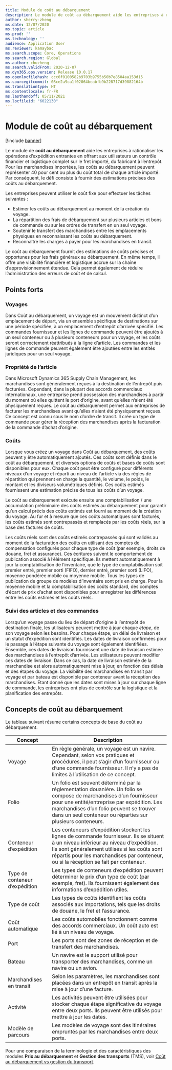 ```yaml
---
title: Module de coût au débarquement
description: Le module de coût au débarquement aide les entreprises à rationaliser les opérations d’expédition entrantes en offrant aux utilisateurs un contrôle financier et logistique complet sur le fret importé, du fabricant à l’entrepôt.
author: sherry-zheng
ms.date: 12/07/2020
ms.topic: article
ms.prod: ''
ms.technology: ''
audience: Application User
ms.reviewer: kamaybac
ms.search.scope: Core, Operations
ms.search.region: Global
ms.author: chuzheng
ms.search.validFrom: 2020-12-07
ms.dyn365.ops.version: Release 10.0.17
ms.openlocfilehash: ccc6f0100582b9703b9755b50b7e8504aa153d15
ms.sourcegitcommit: 08ce2a9ca1f02064beabfb9b228717d39882164b
ms.translationtype: HT
ms.contentlocale: fr-FR
ms.lasthandoff: 05/11/2021
ms.locfileid: "6022130"
---
```

# <a name="landed-cost-module"></a>Module de coût au débarquement

[!include [banner](../../includes/banner.md)]

Le module de **coût au débarquement** aide les entreprises à rationaliser les opérations d’expédition entrantes en offrant aux utilisateurs un contrôle financier et logistique complet sur le fret importé, du fabricant à l’entrepôt. Pour les marchandises importées, les coûts au débarquement peuvent représenter 40 pour cent ou plus du coût total de chaque article importé. Par conséquent, le défi consiste à fournir des estimations précises des coûts au débarquement.

Les entreprises peuvent utiliser le coût fixe pour effectuer les tâches suivantes :

- Estimer les coûts au débarquement au moment de la création du voyage.
- La répartition des frais de débarquement sur plusieurs articles et bons de commande ou sur les ordres de transfert en un seul voyage.
- Soutenir le transfert des marchandises entre les emplacements physiques en reconnaissant les coûts au débarquement.
- Reconnaître les charges à payer pour les marchandises en transit.

Le coût au débarquement fournit des estimations de coûts précises et opportunes pour les frais généraux au débarquement. En même temps, il offre une visibilité financière et logistique accrue sur la chaîne d’approvisionnement étendue. Cela permet également de réduire l’administration des erreurs de coût et de calcul.

## <a name="highlights"></a>Points forts

### <a name="voyages"></a>Voyages

Dans Coût au débarquement, un voyage est un mouvement distinct d’un emplacement de départ, via un ensemble spécifique de destinations sur une période spécifiée, à un emplacement d’entrepôt d’arrivée spécifié. Les commandes fournisseur et les lignes de commande peuvent être ajoutés à un seul conteneur ou à plusieurs conteneurs pour un voyage, et les coûts seront correctement réattribués à la ligne d’article. Les commandes et les lignes de commande peuvent également être ajoutées entre les entités juridiques pour un seul voyage.

### <a name="item-ownership"></a>Propriété de l’article

Dans Microsoft Dynamics 365 Supply Chain Management, les marchandises sont généralement reçues à la destination de l’entrepôt puis facturées. Cependant, dans la plupart des accords commerciaux internationaux, une entreprise prend possession des marchandises à partir du moment où elles quittent le port d’origine, avant qu’elles n’aient été physiquement reçues. Le coût au débarquement permet aux entreprises de facturer les marchandises avant qu’elles n’aient été physiquement reçues. Ce concept est connu sous le nom d’ordre de transit. Il crée un type de commande pour gérer la réception des marchandises après la facturation de la commande d’achat d’origine.

### <a name="costs"></a>Coûts

Lorsque vous créez un voyage dans Coût au débarquement, des coûts peuvent y être automatiquement ajoutés. Ces coûts sont définis dans le coût au débarquement, et diverses options de coûts et bases de coûts sont disponibles pour eux. Chaque coût peut être configuré pour différents niveaux d’un voyage et réparti au niveau de l’article via des règles de répartition qui prennent en charge la quantité, le volume, le poids, le montant et les diviseurs volumétriques définis. Ces coûts estimés fournissent une estimation précise de tous les coûts d’un voyage.

Le coût au débarquement exécute ensuite une comptabilisation / une accumulation préliminaire des coûts estimés au débarquement pour garantir qu’un calcul précis des coûts estimés est fourni au moment de la création du voyage. Au fur et à mesure que ces coûts automatiques sont facturés, les coûts estimés sont contrepassés et remplacés par les coûts réels, sur la base des factures de coûts.

Les coûts réels sont des coûts estimés contrepassés qui sont validés au moment de la facturation des coûts en utilisant des comptes de compensation configurés pour chaque type de coût (par exemple, droits de douane, fret et assurance). Ces écritures suivent le comportement de publication associé à l’élément spécifique. Ils mettent automatiquement à jour la comptabilisation de l’inventaire, que le type de comptabilisation soit premier entré, premier sorti (FIFO), dernier entré, premier sorti (LIFO), moyenne pondérée mobile ou moyenne mobile. Tous les types de publication de groupe de modèles d’inventaire sont pris en charge. Pour la moyenne mobile et la comptabilisation des coûts standard, des comptes d’écart de prix d’achat sont disponibles pour enregistrer les différences entre les coûts estimés et les coûts réels.

### <a name="item-and-order-tracking"></a>Suivi des articles et des commandes

Lorsqu’un voyage passe du lieu de départ d’origine à l’entrepôt de destination finale, les utilisateurs peuvent mettre à jour chaque *étape*, de son voyage selon les besoins. Pour chaque étape, un délai de livraison et un statut d’expédition sont identifiés. Les dates de livraison confirmées pour le passage à l’étape suivante du voyage sont également identifiées. Ensemble, ces dates de livraison fournissent une date de livraison estimée des marchandises à l’entrepôt d’arrivée. Les utilisateurs peuvent modifier ces dates de livraison. Dans ce cas, la date de livraison estimée de la marchandise est alors automatiquement mise à jour, en fonction des délais et des étapes du voyage. La visibilité des marchandises en transit par voyage et par bateau est disponible par conteneur avant la réception des marchandises. Étant donné que les dates sont mises à jour sur chaque ligne de commande, les entreprises ont plus de contrôle sur la logistique et la planification des entrepôts.

## <a name="landed-cost-concepts"></a>Concepts de coût au débarquement

Le tableau suivant résume certains concepts de base du coût au débarquement.

| Concept | Description |
|---|---|
| Voyage | En règle générale, un voyage est un navire. Cependant, selon vos pratiques et procédures, il peut s’agir d’un fournisseur ou d’une commande fournisseur. Il n’y a pas de limites à l’utilisation de ce concept. |
| Folio | Un folio est souvent déterminé par la réglementation douanière. Un folio se compose de marchandises d’un fournisseur pour une entité/entreprise par expédition. Les marchandises d’un folio peuvent se trouver dans un seul conteneur ou réparties sur plusieurs conteneurs. |
| Conteneur d’expédition | Les conteneurs d’expédition stockent les lignes de commande fournisseur. Ils se situent à un niveau inférieur au niveau d’expédition. Ils sont généralement utilisés si les coûts sont répartis pour les marchandises par conteneur, ou si la réception se fait par conteneur. |
| Type de conteneur d’expédition | Les types de conteneurs d’expédition peuvent déterminer le prix d’un type de coût (par exemple, fret). Ils fournissent également des informations d’expédition utiles. |
| Type de coût | Les types de coûts identifient les coûts associés aux importations, tels que les droits de douane, le fret et l’assurance. |
| Coût automatique | Les coûts automobiles fonctionnent comme des accords commerciaux. Un coût auto est lié à un niveau de voyage. |
| Port | Les ports sont des zones de réception et de transfert des marchandises. |
| Bateau | Un navire est le support utilisé pour transporter des marchandises, comme un navire ou un avion. |
| Marchandises en transit | Selon les paramètres, les marchandises sont placées dans un entrepôt en transit après la mise à jour d’une facture. |
| Activité | Les activités peuvent être utilisées pour stocker chaque étape significative du voyage entre deux ports. Ils peuvent être utilisés pour mettre à jour les dates. |
| Modèle de parcours | Les modèles de voyage sont des itinéraires empruntés par les marchandises entre deux ports. |

Pour une comparaison de la terminologie et des caractéristiques des modules **Prix au débarquement** et **Gestion des transports** (TMS), voir [Coût au débarquement vs gestion du transport](landed-cost-vs-tms.md).
